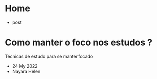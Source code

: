 # Home

- post

<Link href='/'>
<a className={styles.post}>
<h1>Como manter o foco nos estudos ?</h1>
<p> Técnicas de estudo para se manter focado</p>
<ul>
<li>
<FiCalendar />
24 My 2022
</li>
<li>
<FiUser />
Nayara Helen
</li>
</ul>
</a>
</Link>
